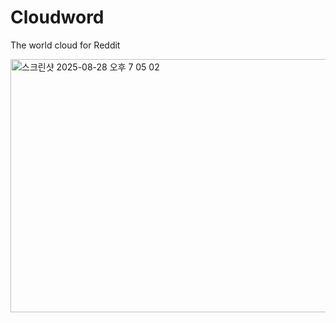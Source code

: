# Cloudword
The world cloud for Reddit

<img width="746" height="405" alt="스크린샷 2025-08-28 오후 7 05 02" src="https://github.com/user-attachments/assets/48929782-2885-4800-9b91-2131da2af136" />